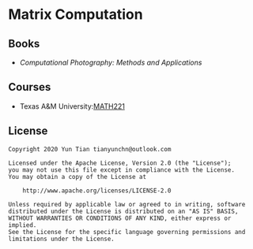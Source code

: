 # Matrix Computation

## Books

- _Computational Photography: Methods and Applications_

## Courses

- Texas A&M University:[MATH221](math221)

## License

```
Copyright 2020 Yun Tian tianyunchn@outlook.com

Licensed under the Apache License, Version 2.0 (the "License");
you may not use this file except in compliance with the License.
You may obtain a copy of the License at

    http://www.apache.org/licenses/LICENSE-2.0

Unless required by applicable law or agreed to in writing, software
distributed under the License is distributed on an "AS IS" BASIS,
WITHOUT WARRANTIES OR CONDITIONS OF ANY KIND, either express or implied.
See the License for the specific language governing permissions and
limitations under the License.
```
